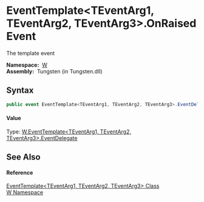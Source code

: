 EventTemplate&lt;TEventArg1, TEventArg2, TEventArg3>.OnRaised Event
===================================================================
   The template event

  **Namespace:**  [W][1]  
  **Assembly:**  Tungsten (in Tungsten.dll)

Syntax
------

```csharp
public event EventTemplate<TEventArg1, TEventArg2, TEventArg3>.EventDelegate OnRaised
```

#### Value
Type: [W.EventTemplate&lt;TEventArg1, TEventArg2, TEventArg3>.EventDelegate][2]

See Also
--------

#### Reference
[EventTemplate&lt;TEventArg1, TEventArg2, TEventArg3> Class][3]  
[W Namespace][1]  

[1]: ../README.md
[2]: ../EventTemplate_3_EventDelegate/README.md
[3]: README.md